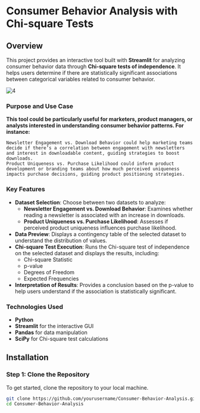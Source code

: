 # Consumer Behavior Analysis with Chi-square Tests

## Overview

This project provides an interactive tool built with **Streamlit** for analyzing consumer behavior data through **Chi-square tests of independence**. It helps users determine if there are statistically significant associations between categorical variables related to consumer behavior.

![4](https://github.com/user-attachments/assets/931f89e6-341e-4908-9380-5726d0650e8f)

### Purpose and Use Case

**This tool could be particularly useful for marketers, product managers, or analysts interested in understanding consumer behavior patterns. For instance:**

    Newsletter Engagement vs. Download Behavior could help marketing teams decide if there’s a correlation between engagement with newsletters and interest in downloadable content, guiding strategies to boost downloads.
    Product Uniqueness vs. Purchase Likelihood could inform product development or branding teams about how much perceived uniqueness impacts purchase decisions, guiding product positioning strategies.


### Key Features
- **Dataset Selection**: Choose between two datasets to analyze:
  - **Newsletter Engagement vs. Download Behavior**: Examines whether reading a newsletter is associated with an increase in downloads.
  - **Product Uniqueness vs. Purchase Likelihood**: Assesses if perceived product uniqueness influences purchase likelihood.
- **Data Preview**: Displays a contingency table of the selected dataset to understand the distribution of values.
- **Chi-square Test Execution**: Runs the Chi-square test of independence on the selected dataset and displays the results, including:
  - Chi-square Statistic
  - p-value
  - Degrees of Freedom
  - Expected Frequencies
- **Interpretation of Results**: Provides a conclusion based on the p-value to help users understand if the association is statistically significant.

### Technologies Used
- **Python**
- **Streamlit** for the interactive GUI
- **Pandas** for data manipulation
- **SciPy** for Chi-square test calculations

## Installation

### Step 1: Clone the Repository
To get started, clone the repository to your local machine.

```bash
git clone https://github.com/yourusername/Consumer-Behavior-Analysis.git
cd Consumer-Behavior-Analysis
